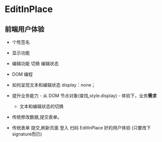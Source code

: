 # EditInPlace

## 前端用户体验
- 个性签名
 - 显示功能  <p></p>
 - 编辑功能
  切换 编辑状态
  - DOM 编程
   - 如何呈现文本和编辑状态
     display：none；
   - 提升业务能力
    - 从 DOM 节点对象(查找,style.display)
    - 体验下，业务**需求**
      - 文本和编辑状态的切换

- 传统修改数据,提交表单。
- 传统表单 提交,刷新页面
  登入  扫码
  EditInPlace 好的用户体验 (只要改下signature而已)
  
 

 
